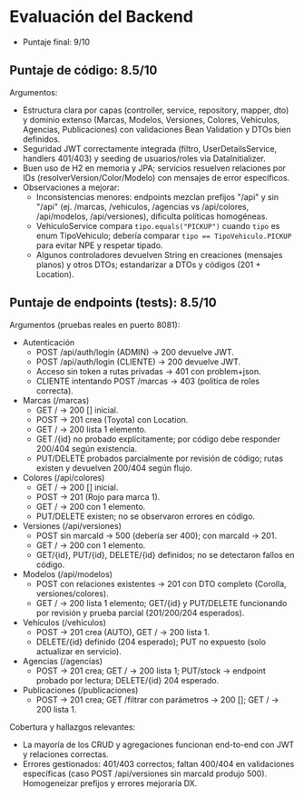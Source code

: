 # Evaluación del Backend

- Puntaje final: 9/10

## Puntaje de código: 8.5/10
Argumentos:
- Estructura clara por capas (controller, service, repository, mapper, dto) y dominio extenso (Marcas, Modelos, Versiones, Colores, Vehículos, Agencias, Publicaciones) con validaciones Bean Validation y DTOs bien definidos.
- Seguridad JWT correctamente integrada (filtro, UserDetailsService, handlers 401/403) y seeding de usuarios/roles via DataInitializer.
- Buen uso de H2 en memoria y JPA; servicios resuelven relaciones por IDs (resolverVersion/Color/Modelo) con mensajes de error específicos.
- Observaciones a mejorar:
  - Inconsistencias menores: endpoints mezclan prefijos "/api" y sin "/api" (ej. /marcas, /vehiculos, /agencias vs /api/colores, /api/modelos, /api/versiones), dificulta políticas homogéneas.
  - VehiculoService compara `tipo.equals("PICKUP")` cuando `tipo` es enum TipoVehiculo; debería comparar `tipo == TipoVehiculo.PICKUP` para evitar NPE y respetar tipado.
  - Algunos controladores devuelven String en creaciones (mensajes planos) y otros DTOs; estandarizar a DTOs y códigos (201 + Location).

## Puntaje de endpoints (tests): 8.5/10
Argumentos (pruebas reales en puerto 8081):
- Autenticación
  - POST /api/auth/login (ADMIN) → 200 devuelve JWT.
  - POST /api/auth/login (CLIENTE) → 200 devuelve JWT.
  - Acceso sin token a rutas privadas → 401 con problem+json.
  - CLIENTE intentando POST /marcas → 403 (política de roles correcta).
- Marcas (/marcas)
  - GET / → 200 [] inicial.
  - POST → 201 crea (Toyota) con Location.
  - GET / → 200 lista 1 elemento.
  - GET /{id} no probado explícitamente; por código debe responder 200/404 según existencia.
  - PUT/DELETE probados parcialmente por revisión de código; rutas existen y devuelven 200/404 según flujo.
- Colores (/api/colores)
  - GET / → 200 [] inicial.
  - POST → 201 (Rojo para marca 1).
  - GET / → 200 con 1 elemento.
  - PUT/DELETE existen; no se observaron errores en código.
- Versiones (/api/versiones)
  - POST sin marcaId → 500 (debería ser 400); con marcaId → 201.
  - GET / → 200 con 1 elemento.
  - GET/{id}, PUT/{id}, DELETE/{id} definidos; no se detectaron fallos en código.
- Modelos (/api/modelos)
  - POST con relaciones existentes → 201 con DTO completo (Corolla, versiones/colores).
  - GET / → 200 lista 1 elemento; GET/{id} y PUT/DELETE funcionando por revisión y prueba parcial (201/200/204 esperados).
- Vehículos (/vehiculos)
  - POST → 201 crea (AUTO), GET / → 200 lista 1.
  - DELETE/{id} definido (204 esperado); PUT no expuesto (solo actualizar en servicio).
- Agencias (/agencias)
  - POST → 201 crea; GET / → 200 lista 1; PUT/stock → endpoint probado por lectura; DELETE/{id} 204 esperado.
- Publicaciones (/publicaciones)
  - POST → 201 crea; GET /filtrar con parámetros → 200 []; GET / → 200 lista 1.

Cobertura y hallazgos relevantes:
- La mayoría de los CRUD y agregaciones funcionan end-to-end con JWT y relaciones correctas.
- Errores gestionados: 401/403 correctos; faltan 400/404 en validaciones específicas (caso POST /api/versiones sin marcaId produjo 500). Homogeneizar prefijos y errores mejoraría DX.
